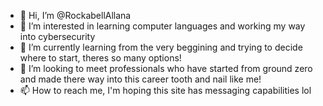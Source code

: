 - 👋 Hi, I’m @RockabellAllana
- 👀 I’m interested in learning computer languages and working my way into cybersecurity
- 🌱 I’m currently learning from the very beggining and trying to decide where to start, theres so many options!
- 💞️ I’m looking to meet professionals who have started from ground zero and made there way into this career tooth and nail like me! 
- 📫 How to reach me, I'm hoping this site has messaging capabilities lol 

